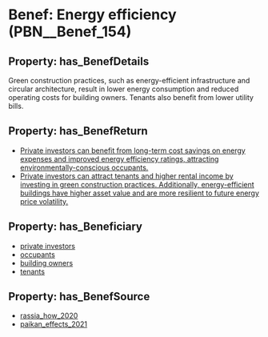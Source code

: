 # Benef: __Energy efficiency__ (PBN__Benef_154)

## Property: has_BenefDetails

Green construction practices, such as energy-efficient infrastructure and circular architecture, result in lower energy consumption and reduced operating costs for building owners. Tenants also benefit from lower utility bills.

## Property: has_BenefReturn

* [Private investors can benefit from long-term cost savings on energy expenses and improved energy efficiency ratings, attracting environmentally-conscious occupants.](../BenefReturn/PBN__BenefReturn_155)
* [Private investors can attract tenants and higher rental income by investing in green construction practices. Additionally, energy-efficient buildings have higher asset value and are more resilient to future energy price volatility.](../BenefReturn/PBN__BenefReturn_725)

## Property: has_Beneficiary

* [private investors](../Stakeholder/PBN__Stakeholder_89)
* [occupants](../Stakeholder/PBN__Stakeholder_92)
* [building owners](../Stakeholder/PBN__Stakeholder_80)
* [tenants](../Stakeholder/PBN__Stakeholder_281)

## Property: has_BenefSource

* [rassia_how_2020](../Article/PBN__Article_34)
* [paikan_effects_2021](../Article/PBN__Article_134)

